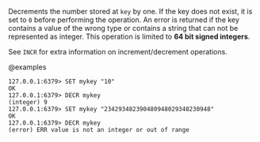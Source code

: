 Decrements the number stored at `key` by one.
If the key does not exist, it is set to `0` before performing the operation.
An error is returned if the key contains a value of the wrong type or contains a
string that can not be represented as integer.
This operation is limited to **64 bit signed integers**.

See `INCR` for extra information on increment/decrement operations.

@examples

```valkey-cli
127.0.0.1:6379> SET mykey "10"
OK
127.0.0.1:6379> DECR mykey
(integer) 9
127.0.0.1:6379> SET mykey "234293482390480948029348230948"
OK
127.0.0.1:6379> DECR mykey
(error) ERR value is not an integer or out of range
```
